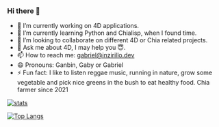 ### Hi there 👋

- 🔭 I’m currently working on 4D applications.
- 🌱 I’m currently learning Python and Chialisp, when I found time.
- 👯 I’m looking to collaborate on different 4D or Chia related projects.
- 💬 Ask me about 4D, I may help you 😇.
- 📫 How to reach me: gabriel@inzirillo.dev
- 😄 Pronouns: Ganbin, Gaby or Gabriel
- ⚡ Fun fact: I like to listen reggae music, running in nature, grow some vegetable and pick nice greens in the bush to eat healthy food. Chia farmer since 2021


[![stats](https://github-readme-stats.vercel.app/api?username=ganbin&count_private=true&show_icons=true&theme=vue-dark)](https://github.com/anuraghazra/github-readme-stats)

[![Top Langs](https://github-readme-stats.vercel.app/api/top-langs/?username=ganbin&layout=compact)](https://github.com/anuraghazra/github-readme-stats)
